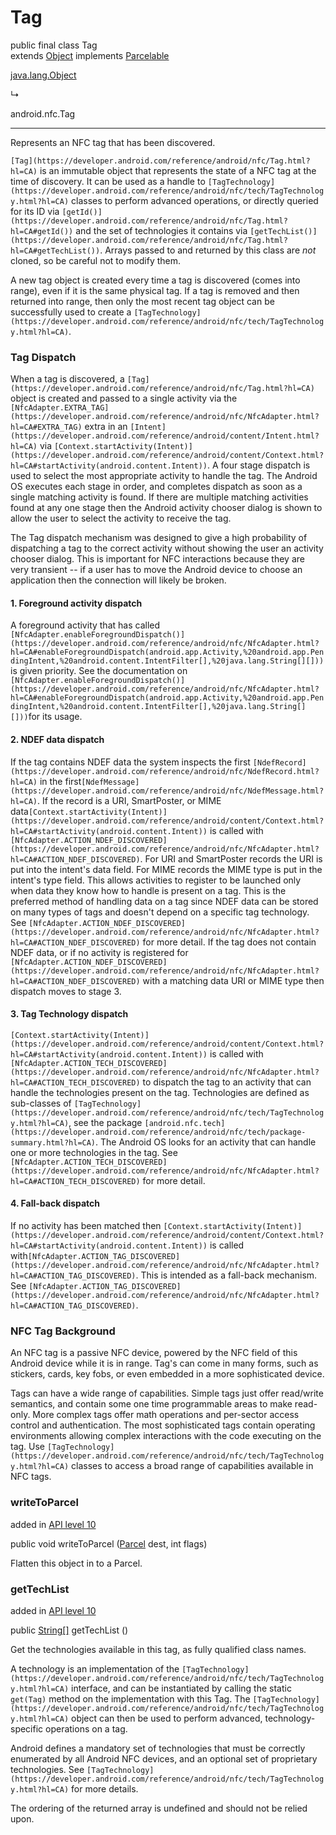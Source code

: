 
 # Tag

public final class Tag  
extends  [Object](https://developer.android.com/reference/java/lang/Object.html?hl=CA) implements  [Parcelable](https://developer.android.com/reference/android/os/Parcelable.html?hl=CA)

[java.lang.Object](https://developer.android.com/reference/java/lang/Object.html?hl=CA)

↳

android.nfc.Tag

  

----------

Represents an NFC tag that has been discovered.

`[Tag](https://developer.android.com/reference/android/nfc/Tag.html?hl=CA)`  is an immutable object that represents the state of a NFC tag at the time of discovery. It can be used as a handle to  `[TagTechnology](https://developer.android.com/reference/android/nfc/tech/TagTechnology.html?hl=CA)`  classes to perform advanced operations, or directly queried for its ID via  `[getId()](https://developer.android.com/reference/android/nfc/Tag.html?hl=CA#getId())`  and the set of technologies it contains via  `[getTechList()](https://developer.android.com/reference/android/nfc/Tag.html?hl=CA#getTechList())`. Arrays passed to and returned by this class are  _not_  cloned, so be careful not to modify them.

A new tag object is created every time a tag is discovered (comes into range), even if it is the same physical tag. If a tag is removed and then returned into range, then only the most recent tag object can be successfully used to create a  `[TagTechnology](https://developer.android.com/reference/android/nfc/tech/TagTechnology.html?hl=CA)`.

### Tag Dispatch

When a tag is discovered, a `[Tag](https://developer.android.com/reference/android/nfc/Tag.html?hl=CA)` object is created and passed to a single activity via the `[NfcAdapter.EXTRA_TAG](https://developer.android.com/reference/android/nfc/NfcAdapter.html?hl=CA#EXTRA_TAG)` extra in an `[Intent](https://developer.android.com/reference/android/content/Intent.html?hl=CA)` via `[Context.startActivity(Intent)](https://developer.android.com/reference/android/content/Context.html?hl=CA#startActivity(android.content.Intent))`. A four stage dispatch is used to select the most appropriate activity to handle the tag. The Android OS executes each stage in order, and completes dispatch as soon as a single matching activity is found. If there are multiple matching activities found at any one stage then the Android activity chooser dialog is shown to allow the user to select the activity to receive the tag.

The Tag dispatch mechanism was designed to give a high probability of dispatching a tag to the correct activity without showing the user an activity chooser dialog. This is important for NFC interactions because they are very transient -- if a user has to move the Android device to choose an application then the connection will likely be broken.

#### 1. Foreground activity dispatch

A foreground activity that has called `[NfcAdapter.enableForegroundDispatch()](https://developer.android.com/reference/android/nfc/NfcAdapter.html?hl=CA#enableForegroundDispatch(android.app.Activity,%20android.app.PendingIntent,%20android.content.IntentFilter[],%20java.lang.String[][]))` is given priority. See the documentation on `[NfcAdapter.enableForegroundDispatch()](https://developer.android.com/reference/android/nfc/NfcAdapter.html?hl=CA#enableForegroundDispatch(android.app.Activity,%20android.app.PendingIntent,%20android.content.IntentFilter[],%20java.lang.String[][]))`for its usage.

#### 2. NDEF data dispatch

If the tag contains NDEF data the system inspects the first `[NdefRecord](https://developer.android.com/reference/android/nfc/NdefRecord.html?hl=CA)` in the first`[NdefMessage](https://developer.android.com/reference/android/nfc/NdefMessage.html?hl=CA)`. If the record is a URI, SmartPoster, or MIME data`[Context.startActivity(Intent)](https://developer.android.com/reference/android/content/Context.html?hl=CA#startActivity(android.content.Intent))` is called with `[NfcAdapter.ACTION_NDEF_DISCOVERED](https://developer.android.com/reference/android/nfc/NfcAdapter.html?hl=CA#ACTION_NDEF_DISCOVERED)`. For URI and SmartPoster records the URI is put into the intent's data field. For MIME records the MIME type is put in the intent's type field. This allows activities to register to be launched only when data they know how to handle is present on a tag. This is the preferred method of handling data on a tag since NDEF data can be stored on many types of tags and doesn't depend on a specific tag technology. See `[NfcAdapter.ACTION_NDEF_DISCOVERED](https://developer.android.com/reference/android/nfc/NfcAdapter.html?hl=CA#ACTION_NDEF_DISCOVERED)` for more detail. If the tag does not contain NDEF data, or if no activity is registered for `[NfcAdapter.ACTION_NDEF_DISCOVERED](https://developer.android.com/reference/android/nfc/NfcAdapter.html?hl=CA#ACTION_NDEF_DISCOVERED)` with a matching data URI or MIME type then dispatch moves to stage 3.

#### 3. Tag Technology dispatch

`[Context.startActivity(Intent)](https://developer.android.com/reference/android/content/Context.html?hl=CA#startActivity(android.content.Intent))` is called with `[NfcAdapter.ACTION_TECH_DISCOVERED](https://developer.android.com/reference/android/nfc/NfcAdapter.html?hl=CA#ACTION_TECH_DISCOVERED)` to dispatch the tag to an activity that can handle the technologies present on the tag. Technologies are defined as sub-classes of `[TagTechnology](https://developer.android.com/reference/android/nfc/tech/TagTechnology.html?hl=CA)`, see the package `[android.nfc.tech](https://developer.android.com/reference/android/nfc/tech/package-summary.html?hl=CA)`. The Android OS looks for an activity that can handle one or more technologies in the tag. See `[NfcAdapter.ACTION_TECH_DISCOVERED](https://developer.android.com/reference/android/nfc/NfcAdapter.html?hl=CA#ACTION_TECH_DISCOVERED)` for more detail.

#### 4. Fall-back dispatch

If no activity has been matched then `[Context.startActivity(Intent)](https://developer.android.com/reference/android/content/Context.html?hl=CA#startActivity(android.content.Intent))` is called with`[NfcAdapter.ACTION_TAG_DISCOVERED](https://developer.android.com/reference/android/nfc/NfcAdapter.html?hl=CA#ACTION_TAG_DISCOVERED)`. This is intended as a fall-back mechanism. See `[NfcAdapter.ACTION_TAG_DISCOVERED](https://developer.android.com/reference/android/nfc/NfcAdapter.html?hl=CA#ACTION_TAG_DISCOVERED)`.

### NFC Tag Background

An NFC tag is a passive NFC device, powered by the NFC field of this Android device while it is in range. Tag's can come in many forms, such as stickers, cards, key fobs, or even embedded in a more sophisticated device.

Tags can have a wide range of capabilities. Simple tags just offer read/write semantics, and contain some one time programmable areas to make read-only. More complex tags offer math operations and per-sector access control and authentication. The most sophisticated tags contain operating environments allowing complex interactions with the code executing on the tag. Use  `[TagTechnology](https://developer.android.com/reference/android/nfc/tech/TagTechnology.html?hl=CA)`  classes to access a broad range of capabilities available in NFC tags.








### writeToParcel

added in  [API level 10](https://developer.android.com/guide/topics/manifest/uses-sdk-element.html?hl=CA#ApiLevels)

public void writeToParcel ([Parcel](https://developer.android.com/reference/android/os/Parcel.html?hl=CA) dest,
                int flags)

Flatten this object in to a Parcel.





### getTechList

added in  [API level 10](https://developer.android.com/guide/topics/manifest/uses-sdk-element.html?hl=CA#ApiLevels)

public [String[]](https://developer.android.com/reference/java/lang/String.html?hl=CA) getTechList ()

Get the technologies available in this tag, as fully qualified class names.

A technology is an implementation of the  `[TagTechnology](https://developer.android.com/reference/android/nfc/tech/TagTechnology.html?hl=CA)`  interface, and can be instantiated by calling the static  `get(Tag)`  method on the implementation with this Tag. The  `[TagTechnology](https://developer.android.com/reference/android/nfc/tech/TagTechnology.html?hl=CA)`  object can then be used to perform advanced, technology-specific operations on a tag.

Android defines a mandatory set of technologies that must be correctly enumerated by all Android NFC devices, and an optional set of proprietary technologies. See  `[TagTechnology](https://developer.android.com/reference/android/nfc/tech/TagTechnology.html?hl=CA)`  for more details.

The ordering of the returned array is undefined and should not be relied upon.
<!--stackedit_data:
eyJoaXN0b3J5IjpbMTQyOTc2NDg0XX0=
-->